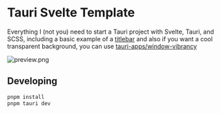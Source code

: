 # Tauri Svelte Template

Everything I (not you) need to start a Tauri project with Svelte, Tauri, and SCSS,
including a basic example of a [titlebar](./src/components/Titlebar.svelte) and also if you want a cool transparent
background, you can use [tauri-apps/window-vibrancy](https://github.com/tauri-apps/window-vibrancy)

![preview.png](https://cdn.discordapp.com/attachments/1112014466842890240/1174718327902445658/image.png?ex=65689cb2&is=655627b2&hm=27fd2a5b1b4282e085ab630f676afbfa6a07a913e688c43d936c7c317c32fee1&)

## Developing

```bash
pnpm install
pnpm tauri dev
```
